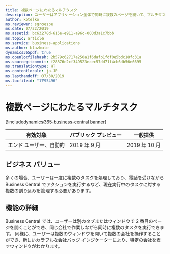 ```yaml
---
title: 複数ページにわたるマルチタスク
description: ユーザーはアプリケーション全体で同時に複数のページを開いて、マルチタスク処理をサポートできます。
author: kotelko
ms.reviewer: sgroespe
ms.date: 07/22/2019
ms.assetid: bc63278d-615e-e911-a96c-000d3a1c7bbb
ms.topic: article
ms.service: business-applications
ms.author: blazkote
dynamics365pdf: true
ms.openlocfilehash: 2b579c62717a250a1f6dafb1fdf0e5bdc18fc31a
ms.sourcegitcommit: f28876e2cf349523ecec57dd71f4cb6db56e6695
ms.translationtype: HT
ms.contentlocale: ja-JP
ms.lasthandoff: 07/30/2019
ms.locfileid: "1795496"
---
```

# <a name="multitasking-across-multiple-pages"></a>複数ページにわたるマルチタスク
[!include[dynamics365-business-central banner](../includes/dynamics365-business-central.md)]

| 有効対象    |  パブリック プレビュー | 一般提供 | 
| ---------- | ---------- |---------- |
|エンド ユーザー、自動的|2019 年 9 月| 2019 年 10 月|


## <a name="business-value"></a>ビジネス バリュー
<!-- bv start -->
多くの場合、ユーザーは一度に複数のタスクを処理しており、電話を受けながら Business Central でアクションを実行するなど、現在実行中のタスクに対する複数の割り込みを管理する必要があります。
<!-- bv end -->



## <a name="feature-details"></a>機能の詳細
<!--feature detail start -->
Business Central では、ユーザーは別のタブまたはウィンドウで 2 番目のページを開くことができ、同じ会社で作業しながら同時に複数のタスクを実行できます。 同様に、ユーザーは複数のウィンドウを開いて複数の会社を操作することができ、新しいカラフルな会社バッジ インジケーターにより、特定の会社を表すウィンドウがわかります。
<!--feature detail end -->











